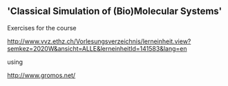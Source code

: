 'Classical Simulation of (Bio)Molecular Systems'
------------------------------------------------

Exercises for the course

http://www.vvz.ethz.ch/Vorlesungsverzeichnis/lerneinheit.view?semkez=2020W&ansicht=ALLE&lerneinheitId=141583&lang=en

using

http://www.gromos.net/
